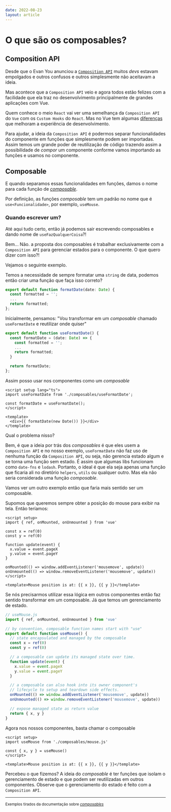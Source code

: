 ```yaml
---
date: 2022-08-23
layout: article
---
```


# O que são os composables?

## Composition API

Desde que o Evan You anunciou a [`Composition API`](https://vuejs.org/guide/extras/composition-api-faq.html) muitos _devs_  estavam empolgados e outros confusos e outros simplesmente não aceitavam a ideia.

Mas acontece que a `Composition API` veio e agora todos estão felizes com a facilidade que ela traz no desenvolvimento principalmente de grandes aplicações com Vue.

Quem conhece o meio `React` vai ver uma semelhança da `Composition API` do `Vue` com os `Custom Hooks` do `React`. Mas no Vue tem algumas [diferenças](https://vuejs.org/guide/extras/composition-api-faq.html#comparison-with-react-hooks) que melhoram a experiência de desenvolvimento.

Para ajudar, a ideia da `Composition API` é podermos separar funcionalidades do componente em funções que simplesmente podem ser importadas. Assim temos um grande poder de reutilização de código trazendo assim a possibilidade de _compor_  um componente conforme vamos importando as funções e usamos no componente.

## Composable

E quando separamos essas funcionalidades em funções, damos o nome para cada função de [_composable_](https://vuejs.org/guide/reusability/composables.html).

Por definição, as funções _composable_  tem um padrão no nome que é `use<Funcionalidade>`, por exemplo, `useMouse`.

### Quando escrever um?

Até aqui tudo certo, então já podemos sair escrevendo composables e dando nome de `useFazQualquerCoisa`?!

Bem... Não. a proposta dos composables é trabalhar exclusivamente com a `Composition API` para gerenciar estados para o componente. O que quero dizer com isso?!

Vejamos o seguinte exemplo.

Temos a necessidade de sempre formatar uma `string` de data, podemos então criar uma função que faça isso correto?

```typescript [formatDate.ts]
export default function formatDate(date: Date) {
  const formatted = '';
  ...
  return formatted;
};
```

Inicialmente, pensamos: "Vou transformar em um _composable_ chamado `useFormatDate` e reutilizar onde quiser"

```ts
export default function useFormatDate() {
  const formatDate = (date: Date) => {
    const formatted = '';
    ...
    return formatted;
  }

  return formatDate;
};
```

Assim posso usar nos componentes como um _composable_

```vue
<script setup lang="ts">
import useFormatDate from './composables/useFormatDate';

const formatDate = useFormatDate();
</script>

<template>
  <div>{{ formatDate(new Date()) }}</div>
</template>
```

Qual o problema nisso?

Bem, é que a ideia por trás dos _composables_  é que eles usem a `Composition API` e no nosso exemplo, `useFormatDate` não faz uso de nenhuma função da `Composition API`, ou seja, não gerencia estado algum e se torna uma função sem estado. É assim que algumas libs funcionam como `date-fns` e `lodash`. Portanto, o ideal é que ela seja apenas uma função que ficaria ali no diretório `helpers`, `utils` ou qualquer outro. Mas ela não seria considerada uma função _composable_.

Vamos ver um outro exemplo então que faria mais sentido ser um composable.

Supomos que queremos sempre obter a posição do mouse para exibir na tela. Então teríamos:

```vue
<script setup>
import { ref, onMounted, onUnmounted } from 'vue'

const x = ref(0)
const y = ref(0)

function update(event) {
  x.value = event.pageX
  y.value = event.pageY
}

onMounted(() => window.addEventListener('mousemove', update))
onUnmounted(() => window.removeEventListener('mousemove', update))
</script>

<template>Mouse position is at: {{ x }}, {{ y }}</template>
```

Se nós precisarmos utilizar essa lógica em outros componentes então faz sentido transformar em um composable. Já que temos um gerenciamento de estado.

```js
// useMouse.js
import { ref, onMounted, onUnmounted } from 'vue'

// by convention, composable function names start with "use"
export default function useMouse() {
  // state encapsulated and managed by the composable
  const x = ref(0)
  const y = ref(0)

  // a composable can update its managed state over time.
  function update(event) {
    x.value = event.pageX
    y.value = event.pageY
  }

  // a composable can also hook into its owner component's
  // lifecycle to setup and teardown side effects.
  onMounted(() => window.addEventListener('mousemove', update))
  onUnmounted(() => window.removeEventListener('mousemove', update))

  // expose managed state as return value
  return { x, y }
}
```

Agora nos nossos componentes, basta chamar o composable

```vue
<script setup>
import useMouse from './composables/mouse.js'

const { x, y } = useMouse()
</script>

<template>Mouse position is at: {{ x }}, {{ y }}</template>
```

Percebeu o que fizemos? A ideia do _composable_ é ter funções que isolam o gerenciamento de estado e que podem ser reutilizadas em outros componentes. Observe que o gerenciamento do estado é feito com a `Composition API`.

---

<small>Exemplos tirados da documentação sobre [_composables_](https://vuejs.org/guide/reusability/composables.html#mouse-tracker-example)</small>